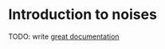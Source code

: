 # Introduction to noises

TODO: write [great documentation](http://jacobian.org/writing/what-to-write/)
